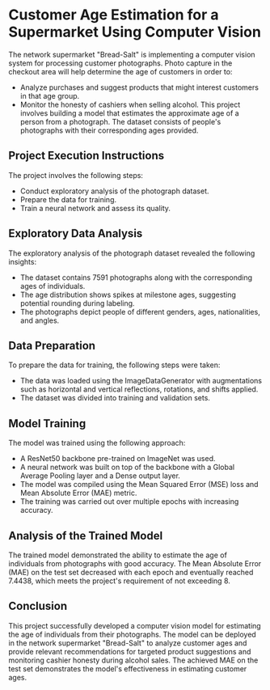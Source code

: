 # Customer Age Estimation for a Supermarket Using Computer Vision
The network supermarket "Bread-Salt" is implementing a computer vision system for processing customer photographs. Photo capture in the checkout area will help determine the age of customers in order to:

- Analyze purchases and suggest products that might interest customers in that age group.
- Monitor the honesty of cashiers when selling alcohol.
This project involves building a model that estimates the approximate age of a person from a photograph. The dataset consists of people's photographs with their corresponding ages provided.

## Project Execution Instructions
The project involves the following steps:

- Conduct exploratory analysis of the photograph dataset.
- Prepare the data for training.
- Train a neural network and assess its quality.

## Exploratory Data Analysis
The exploratory analysis of the photograph dataset revealed the following insights:

- The dataset contains 7591 photographs along with the corresponding ages of individuals.
- The age distribution shows spikes at milestone ages, suggesting potential rounding during labeling.
- The photographs depict people of different genders, ages, nationalities, and angles.
## Data Preparation
To prepare the data for training, the following steps were taken:

 - The data was loaded using the ImageDataGenerator with augmentations such as horizontal and vertical reflections, rotations, and shifts applied.
 - The dataset was divided into training and validation sets.
## Model Training
The model was trained using the following approach:

 - A ResNet50 backbone pre-trained on ImageNet was used.
 - A neural network was built on top of the backbone with a Global Average Pooling layer and a Dense output layer.
 - The model was compiled using the Mean Squared Error (MSE) loss and Mean Absolute Error (MAE) metric.
 - The training was carried out over multiple epochs with increasing accuracy.
## Analysis of the Trained Model
The trained model demonstrated the ability to estimate the age of individuals from photographs with good accuracy. The Mean Absolute Error (MAE) on the test set decreased with each epoch and eventually reached 7.4438, which meets the project's requirement of not exceeding 8.

## Conclusion
This project successfully developed a computer vision model for estimating the age of individuals from their photographs. The model can be deployed in the network supermarket "Bread-Salt" to analyze customer ages and provide relevant recommendations for targeted product suggestions and monitoring cashier honesty during alcohol sales. The achieved MAE on the test set demonstrates the model's effectiveness in estimating customer ages.




